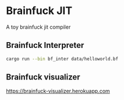 # Brainfuck JIT

A toy brainfuck jit compiler

## Brainfuck Interpreter

```bash
cargo run --bin bf_inter data/helloworld.bf
```

## Brainfuck visualizer

<https://brainfuck-visualizer.herokuapp.com>
